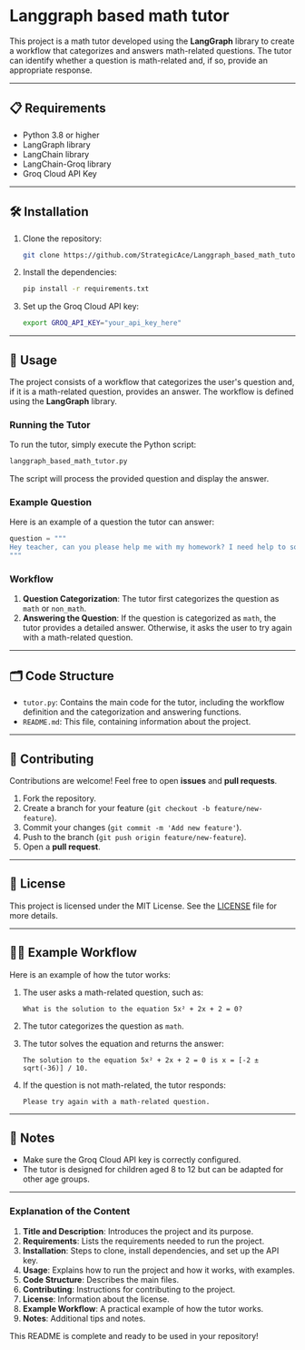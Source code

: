 # Langgraph based math tutor

This project is a math tutor developed using the **LangGraph** library to create a workflow that categorizes and answers math-related questions. The tutor can identify whether a question is math-related and, if so, provide an appropriate response.

---

## 📋 Requirements

- Python 3.8 or higher
- LangGraph library
- LangChain library
- LangChain-Groq library
- Groq Cloud API Key

---

## 🛠️ Installation

1. Clone the repository:

   ```bash
   git clone https://github.com/StrategicAce/Langgraph_based_math_tutor.git
   ```

2. Install the dependencies:

   ```bash
   pip install -r requirements.txt
   ```

3. Set up the Groq Cloud API key:

   ```bash
   export GROQ_API_KEY="your_api_key_here"
   ```

---

## 🚀 Usage

The project consists of a workflow that categorizes the user's question and, if it is a math-related question, provides an answer. The workflow is defined using the **LangGraph** library.

### Running the Tutor

To run the tutor, simply execute the Python script:

```bash
langgraph_based_math_tutor.py
```

The script will process the provided question and display the answer.

### Example Question

Here is an example of a question the tutor can answer:

```python
question = """
Hey teacher, can you please help me with my homework? I need help to solve this equation: 5x2 + 2x + 2 = 0
"""
```

### Workflow

1. **Question Categorization**: The tutor first categorizes the question as `math` or `non_math`.
2. **Answering the Question**: If the question is categorized as `math`, the tutor provides a detailed answer. Otherwise, it asks the user to try again with a math-related question.

---

## 🗂️ Code Structure

- `tutor.py`: Contains the main code for the tutor, including the workflow definition and the categorization and answering functions.
- `README.md`: This file, containing information about the project.

---

## 🤝 Contributing

Contributions are welcome! Feel free to open **issues** and **pull requests**.

1. Fork the repository.
2. Create a branch for your feature (`git checkout -b feature/new-feature`).
3. Commit your changes (`git commit -m 'Add new feature'`).
4. Push to the branch (`git push origin feature/new-feature`).
5. Open a **pull request**.

---

## 📄 License

This project is licensed under the MIT License. See the [LICENSE](LICENSE) file for more details.

---

## 👨‍🏫 Example Workflow

Here is an example of how the tutor works:

1. The user asks a math-related question, such as:
   ```
   What is the solution to the equation 5x² + 2x + 2 = 0?
   ```

2. The tutor categorizes the question as `math`.

3. The tutor solves the equation and returns the answer:
   ```
   The solution to the equation 5x² + 2x + 2 = 0 is x = [-2 ± sqrt(-36)] / 10.
   ```

4. If the question is not math-related, the tutor responds:
   ```
   Please try again with a math-related question.
   ```

---

## 📌 Notes

- Make sure the Groq Cloud API key is correctly configured.
- The tutor is designed for children aged 8 to 12 but can be adapted for other age groups.

---

### Explanation of the Content

1. **Title and Description**: Introduces the project and its purpose.
2. **Requirements**: Lists the requirements needed to run the project.
3. **Installation**: Steps to clone, install dependencies, and set up the API key.
4. **Usage**: Explains how to run the project and how it works, with examples.
5. **Code Structure**: Describes the main files.
6. **Contributing**: Instructions for contributing to the project.
7. **License**: Information about the license.
8. **Example Workflow**: A practical example of how the tutor works.
9. **Notes**: Additional tips and notes.

This README is complete and ready to be used in your repository!
